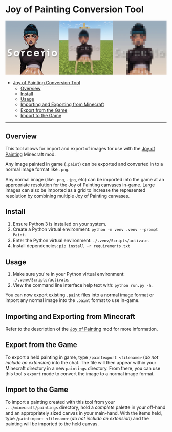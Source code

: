 # Joy of Painting Conversion Tool

![Joy Painting Conversion Tool title banner](./assets/jopToolBanner_banner.jpg)

- [Joy of Painting Conversion Tool](#joy-of-painting-conversion-tool)
  - [Overview](#overview)
  - [Install](#install)
  - [Usage](#usage)
  - [Importing and Exporting from Minecraft](#importing-and-exporting-from-minecraft)
  - [Export from the Game](#export-from-the-game)
  - [Import to the Game](#import-to-the-game)

---

## Overview

This tool allows for import and export of images for use with the [Joy of Painting](https://www.curseforge.com/minecraft/mc-mods/joy-of-painting) Minecraft mod.

Any image painted in game (`.paint`) can be exported and converted in to a normal image format like `.png`.

Any normal image (like `.png`, `.jpg`, etc) can be imported into the game at an appropriate resolution for the Joy of Painting canvases in-game.
Large images can also be imported as a grid to increase the represented resolution by combining multiple Joy of Painting canvases.

## Install

1. Ensure Python 3 is installed on your system.
1. Create a Python virtual environment: `python -m venv .venv --prompt Paint`.
1. Enter the Python virtual environment: `./.venv/Scripts/activate`.
1. Install dependencies: `pip install -r requirements.txt`

## Usage

1. Make sure you're in your Python virtual environment: `./.venv/Scripts/activate`.
1. View the command line interface help text with: `python run.py -h`.

You can now export existing `.paint` files into a normal image format or import any normal image into the `.paint` format to use in-game.

## Importing and Exporting from Minecraft

Refer to the description of the [Joy of Painting](https://www.curseforge.com/minecraft/mc-mods/joy-of-painting) mod for more information.

## Export from the Game

To export a held painting in game, type `/paintexport <filename>` (_do not include an extension_) into the chat.
The file will then appear within your Minecraft directory in a new `paintings` directory.
From there, you can use this tool's `export` mode to convert the image to a normal image format.

## Import to the Game

To import a painting created with this tool from your `.../minecraft/paintings` directory, hold a _complete_ palette in your off-hand and an appropriately sized canvas in your main-hand.
With the items held, type `/paintimport <filename>` (_do not include an extension_) and the painting will be imported to the held canvas.
